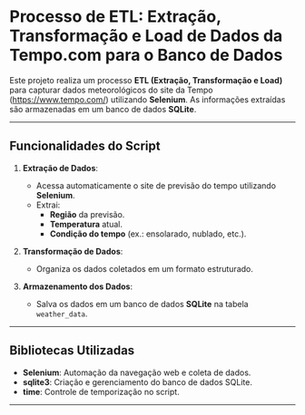 # Processo de ETL: Extração, Transformação e Load de Dados da Tempo.com para o Banco de Dados

Este projeto realiza um processo **ETL (Extração, Transformação e Load)** para capturar dados meteorológicos do site da Tempo (https://www.tempo.com/) utilizando **Selenium**. As informações extraídas são armazenadas em um banco de dados **SQLite**.

---

## **Funcionalidades do Script**

1. **Extração de Dados**:
   - Acessa automaticamente o site de previsão do tempo utilizando **Selenium**.
   - Extrai:
     - **Região** da previsão.
     - **Temperatura** atual.
     - **Condição do tempo** (ex.: ensolarado, nublado, etc.).

2. **Transformação de Dados**:
   - Organiza os dados coletados em um formato estruturado.

3. **Armazenamento dos Dados**:
   - Salva os dados em um banco de dados **SQLite** na tabela `weather_data`.

---

## **Bibliotecas Utilizadas**

- **Selenium**: Automação da navegação web e coleta de dados.
- **sqlite3**: Criação e gerenciamento do banco de dados SQLite.
- **time**: Controle de temporização no script.

---
